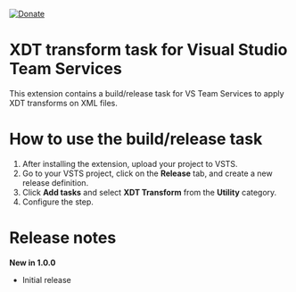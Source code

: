 [![Donate](https://raw.githubusercontent.com/qetza/vsts-xdttransform-task/master/images/donate.png)](https://www.paypal.me/grouchon/5)

# XDT transform task for Visual Studio Team Services
This extension contains a build/release task for VS Team Services to apply XDT transforms on XML files.

# How to use the build/release task
1. After installing the extension, upload your project to VSTS.
2. Go to your VSTS project, click on the **Release** tab, and create a new release definition.
3. Click **Add tasks** and select **XDT Transform** from the **Utility** category.
4. Configure the step.

# Release notes
**New in 1.0.0**
- Initial release